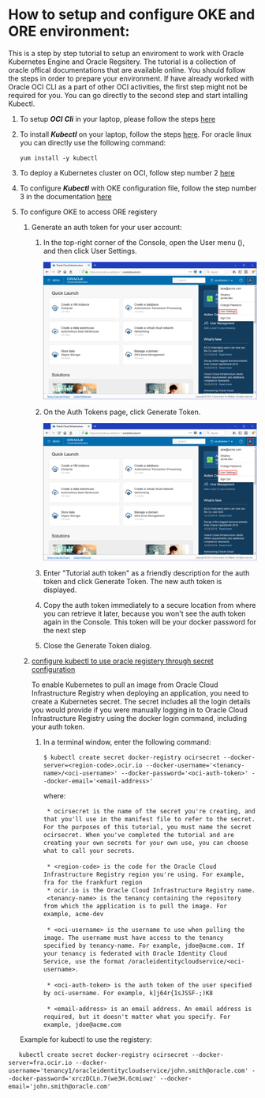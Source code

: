 # How to setup and configure OKE and ORE environment:

This is a step by step tutorial to setup an enviroment to work with Oracle Kubernetes Engine and Oracle Regsitery. The tutorial is a collection of oracle offical documentations that are available online. You should follow the steps in order to prepare your environment. If have already worked with Oracle OCI CLI as a part of other OCI activities, the first step might not be required for you. You can go directly to the second step and start intalling Kubectl.

1. To setup **_OCI_** **_Cli_** in your laptop, please follow the steps [here](https://docs.cloud.oracle.com/iaas/Content/API/SDKDocs/cliinstall.htm?tocpath=Developer%20Tools%20%7CCommand%20Line%20Interface%20(CLI)%20%7C_____1)

2. To install **_Kubectl_** on your laptop, follow the steps [here](https://kubernetes.io/docs/tasks/tools/install-kubectl/#install-kubectl). 
For oracle linux you can directly use the following command:
   ```
   yum install -y kubectl
   ```

3. To deploy a Kubernetes cluster on OCI, follow step number 2 [here](https://www.oracle.com/webfolder/technetwork/tutorials/obe/oci/oke-full/index.html#DefineClusterDetails)

4. To configure **_Kubectl_** with OKE configuration file, follow the step number 3 in the documentation [here](https://www.oracle.com/webfolder/technetwork/tutorials/obe/oci/oke-full/index.html#DownloadthekubeconfigFilefortheCluster)

5. To configure OKE to access ORE registery

   1. Generate an auth token for your user account:      
   
      1. In the top-right corner of the Console, open the User menu (), and then click User Settings.
     
         ![alt text](https://github.com/aabujoda/OKE_ORE_SETUP/blob/master/oci-console-settings.png) 
    
      2. On the Auth Tokens page, click Generate Token.
    
         ![alt text](https://github.com/aabujoda/OKE_ORE_SETUP/blob/master/oci-console-settings.png)
 
      3. Enter "Tutorial auth token" as a friendly description for the auth token and click Generate Token. The new auth token is displayed.

      4. Copy the auth token immediately to a secure location from where you can retrieve it later, because you won't see the auth token again in the Console. This token will be your docker password for the next step

      5. Close the Generate Token dialog.

   2. [configure kubectl to use oracle registery through secret configuration](https://www.oracle.com/webfolder/technetwork/tutorials/obe/oci/oke-and-registry/index.html#CreateaSecretfortheTutorial)
   
       To enable Kubernetes to pull an image from Oracle Cloud Infrastructure Registry when deploying an application, you need to create a Kubernetes secret. The secret includes all the login details you would provide if you were manually logging in to Oracle Cloud Infrastructure Registry using the docker login command, including your auth token.
       
       1. In a terminal window, enter the following command:

       
           ```
           $ kubectl create secret docker-registry ocirsecret --docker-server=<region-code>.ocir.io --docker-username='<tenancy-name>/<oci-username>' --docker-password='<oci-auth-token>' --docker-email='<email-address>'
           ```
           where:
           
               * ocirsecret is the name of the secret you're creating, and that you'll use in the manifest file to refer to the secret. For the purposes of this tutorial, you must name the secret ocirsecret. When you've completed the tutorial and are creating your own secrets for your own use, you can choose what to call your secrets. 
               
               * <region-code> is the code for the Oracle Cloud Infrastructure Registry region you're using. For example, fra for the frankfurt region
               * ocir.io is the Oracle Cloud Infrastructure Registry name.
               <tenancy-name> is the tenancy containing the repository from which the application is to pull the image. For example, acme-dev
               
               * <oci-username> is the username to use when pulling the image. The username must have access to the tenancy specified by tenancy-name. For example, jdoe@acme.com. If your tenancy is federated with Oracle Identity Cloud Service, use the format /oracleidentitycloudservice/<oci-username>.
               
               * <oci-auth-token> is the auth token of the user specified by oci-username. For example, k]j64r{1sJSSF-;)K8
               
               * <email-address> is an email address. An email address is required, but it doesn't matter what you specify. For example, jdoe@acme.com
       
   Example for kubectl to use the registery: 

```
   kubectl create secret docker-registry ocirsecret --docker-server=fra.ocir.io --docker-username='tenancy1/oracleidentitycloudservice/john.smith@oracle.com' --docker-password='xrczDCLn.7(we3H.6cmiuwz' --docker-email='john.smith@oracle.com'
```

